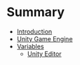 # Summary

* [Introduction](README.md)
* [Unity Game Engine](chapter1.md)
* [Variables](variables.md)
   * [Unity Editor](unity_editor.md)

